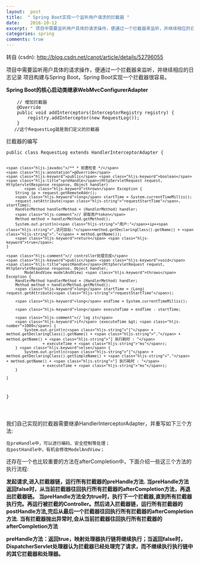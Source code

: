 ```yaml
---
layout:  post
title:  " Spring Boot实现一个监听用户请求的拦截器 "
date:    2016-10-12
excerpt: " 项目中需要监听用户具体的请求操作，便通过一个拦截器来监听，并继续相应的日志记录项目构建与SpringBoot，SpringBoot实现一个拦截器很容易。SpringBoot的核心启动类继承WebMvcConfigurerAdapter//增加拦截器@OverridepublicvoidaddInterceptors(InterceptorRegistr... "
categories: spring 
comments: true
---
```

转自 (csdn): http://blog.csdn.net/canot/article/details/52796055
<div class="markdown_views">
 <p>项目中需要监听用户具体的请求操作，便通过一个拦截器来监听，并继续相应的日志记录  项目构建与Spring Boot，Spring Boot实现一个拦截器很容易。</p> 
 <p><strong>Spring Boot的核心启动类继承WebMvcConfigurerAdapter</strong></p> 
 <pre class="prettyprint"><code class=" hljs java">    <span class="hljs-comment">// 增加拦截器</span>
    <span class="hljs-annotation">@Override</span>
    <span class="hljs-keyword">public</span> <span class="hljs-keyword">void</span> <span class="hljs-title">addInterceptors</span>(InterceptorRegistry registry) {
        registry.addInterceptor(<span class="hljs-keyword">new</span> RequestLog());
    }
   <span class="hljs-comment">//这个RequestLog就是我们定义的拦截器</span></code></pre> 
 <p>拦截器的编写</p> 
 <pre class="prettyprint"><code class=" hljs java"><span class="hljs-keyword">public</span> <span class="hljs-class"><span class="hljs-keyword">class</span> <span class="hljs-title">RequestLog</span> <span class="hljs-keyword">extends</span> <span class="hljs-title">HandlerInterceptorAdapter</span> {</span>

    <span class="hljs-javadoc">/** * 前置检查 */</span>
    <span class="hljs-annotation">@Override</span>
    <span class="hljs-keyword">public</span> <span class="hljs-keyword">boolean</span> <span class="hljs-title">preHandle</span>(HttpServletRequest request, HttpServletResponse response, Object handler)
            <span class="hljs-keyword">throws</span> Exception {
        String ip = request.getRemoteAddr();
        <span class="hljs-keyword">long</span> startTime = System.currentTimeMillis();
        request.setAttribute(<span class="hljs-string">"requestStartTime"</span>, startTime);
        HandlerMethod handlerMethod = (HandlerMethod) handler;
        <span class="hljs-comment">// 获取用户token</span>
        Method method = handlerMethod.getMethod();
        System.out.println(<span class="hljs-string">"用户:"</span>+ip+<span class="hljs-string">",访问目标:"</span>+method.getDeclaringClass().getName() + <span class="hljs-string">"."</span> + method.getName());
        <span class="hljs-keyword">return</span> <span class="hljs-keyword">true</span>;
    }

    <span class="hljs-comment">// controller处理完成</span>
    <span class="hljs-keyword">public</span> <span class="hljs-keyword">void</span> <span class="hljs-title">postHandle</span>(HttpServletRequest request, HttpServletResponse response, Object handler,
            ModelAndView modelAndView) <span class="hljs-keyword">throws</span> Exception {
        HandlerMethod handlerMethod = (HandlerMethod) handler;
        Method method = handlerMethod.getMethod();
        <span class="hljs-keyword">long</span> startTime = (Long) request.getAttribute(<span class="hljs-string">"requestStartTime"</span>);

        <span class="hljs-keyword">long</span> endTime = System.currentTimeMillis();

        <span class="hljs-keyword">long</span> executeTime = endTime - startTime;

        <span class="hljs-comment">// log it</span>
        <span class="hljs-keyword">if</span> (executeTime &gt; <span class="hljs-number">1000</span>) {
            System.out.println(<span class="hljs-string">"["</span> + method.getDeclaringClass().getName() + <span class="hljs-string">"."</span> + method.getName() + <span class="hljs-string">"] 执行耗时 : "</span>
                    + executeTime + <span class="hljs-string">"ms"</span>);
        } <span class="hljs-keyword">else</span> {
            System.out.println(<span class="hljs-string">"["</span> + method.getDeclaringClass().getSimpleName() + <span class="hljs-string">"."</span> + method.getName() + <span class="hljs-string">"] 执行耗时 : "</span>
                    + executeTime + <span class="hljs-string">"ms"</span>);
        }

    }
}

</code></pre> 
 <p>我们自己实现的拦截器需要继承HandlerInterceptorAdapter，并重写如下三个方法:</p> 
 <pre class="prettyprint"><code class=" hljs ">在preHandle中，可以进行编码、安全控制等处理； 
在postHandle中，有机会修改ModelAndView；  </code></pre> 
 <p>还存在一个也比较重要的方法在afterCompletion中，下面介绍一些这三个方法的执行流程:</p> 
 <p><strong>发起请求,进入拦截器链，运行所有拦截器的preHandle方法.</strong>  <strong>当preHandle方法返回false时，从当前拦截器往回执行所有拦截器的afterCompletion方法，再退出拦截器链。</strong>  <strong>当preHandle方法全为true时，执行下一个拦截器,直到所有拦截器执行完。再运行被拦截的Controller。然后进入拦截器链，运行所有拦截器的postHandle方法,完后从最后一个拦截器往回执行所有拦截器的afterCompletion方法.</strong>  <strong>当有拦截器抛出异常时,会从当前拦截器往回执行所有拦截器的afterCompletion方法</strong></p> 
 <p><strong>preHandle方法：返回true，映射处理器执行链将继续执行；当返回false时，DispatcherServlet处理器认为拦截器已经处理完了请求，而不继续执行执行链中的其它拦截器和处理器。</strong></p>
</div>
